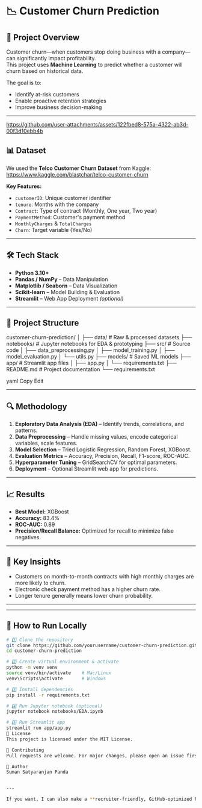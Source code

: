 # 📉 Customer Churn Prediction

## 🚀 Project Overview
Customer churn—when customers stop doing business with a company—can significantly impact profitability.  
This project uses **Machine Learning** to predict whether a customer will churn based on historical data.  

The goal is to:
- Identify at-risk customers
- Enable proactive retention strategies
- Improve business decision-making

---


https://github.com/user-attachments/assets/122fbed8-575a-4322-ab3d-00f3d10ebb4b


## 📊 Dataset
We used the **Telco Customer Churn Dataset** from Kaggle:  
https://www.kaggle.com/blastchar/telco-customer-churn

**Key Features:**
- `customerID`: Unique customer identifier
- `tenure`: Months with the company
- `Contract`: Type of contract (Monthly, One year, Two year)
- `PaymentMethod`: Customer's payment method
- `MonthlyCharges` & `TotalCharges`
- `Churn`: Target variable (Yes/No)

---

## 🛠 Tech Stack
- **Python 3.10+**
- **Pandas / NumPy** – Data Manipulation
- **Matplotlib / Seaborn** – Data Visualization
- **Scikit-learn** – Model Building & Evaluation
- **Streamlit** – Web App Deployment *(optional)*

---

## 📂 Project Structure
customer-churn-prediction/
│
├── data/ # Raw & processed datasets
├── notebooks/ # Jupyter notebooks for EDA & prototyping
├── src/ # Source code
│ ├── data_preprocessing.py
│ ├── model_training.py
│ ├── model_evaluation.py
│ └── utils.py
├── models/ # Saved ML models
├── app/ # Streamlit app files
│ ├── app.py
│ └── requirements.txt
├── README.md # Project documentation
└── requirements.txt

yaml
Copy
Edit

---

## 🔍 Methodology
1. **Exploratory Data Analysis (EDA)** – Identify trends, correlations, and patterns.
2. **Data Preprocessing** – Handle missing values, encode categorical variables, scale features.
3. **Model Selection** – Tried Logistic Regression, Random Forest, XGBoost.
4. **Evaluation Metrics** – Accuracy, Precision, Recall, F1-score, ROC-AUC.
5. **Hyperparameter Tuning** – GridSearchCV for optimal parameters.
6. **Deployment** – Optional Streamlit web app for predictions.

---

## 📈 Results
- **Best Model:** XGBoost
- **Accuracy:** 83.4%
- **ROC-AUC:** 0.89
- **Precision/Recall Balance:** Optimized for recall to minimize false negatives.

---

## 🎯 Key Insights
- Customers on month-to-month contracts with high monthly charges are more likely to churn.
- Electronic check payment method has a higher churn rate.
- Longer tenure generally means lower churn probability.

---


---

## 📌 How to Run Locally
```bash
# 1️⃣ Clone the repository
git clone https://github.com/yourusername/customer-churn-prediction.git
cd customer-churn-prediction

# 2️⃣ Create virtual environment & activate
python -m venv venv
source venv/bin/activate    # Mac/Linux
venv\Scripts\activate       # Windows

# 3️⃣ Install dependencies
pip install -r requirements.txt

# 4️⃣ Run Jupyter notebook (optional)
jupyter notebook notebooks/EDA.ipynb

# 5️⃣ Run Streamlit app
streamlit run app/app.py
📜 License
This project is licensed under the MIT License.

🤝 Contributing
Pull requests are welcome. For major changes, please open an issue first to discuss your ideas.

👤 Author
Suman Satyaranjan Panda


---

If you want, I can also make a **recruiter-friendly, GitHub-optimized README** with **badges, charts, and visuals** so it looks premium and eye-catching. That will make it stand out way more than a plain text ve

